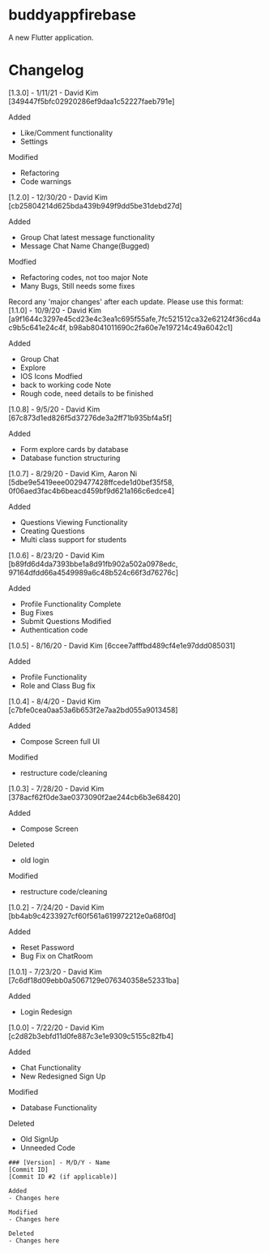 # buddyappfirebase

A new Flutter application.

# Changelog

[1.3.0] - 1/11/21 - David Kim
[349447f5bfc02920286ef9daa1c52227faeb791e]

Added 
   - Like/Comment functionality
   - Settings

Modified
   - Refactoring
   - Code warnings

[1.2.0] - 12/30/20 - David Kim
[cb25804214d625bda439b949f9dd5be31debd27d]

Added
   - Group Chat latest message functionality
   - Message Chat Name Change(Bugged)
   
Modfied
   - Refactoring codes, not too major
Note
   - Many Bugs, Still needs some fixes

Record any 'major changes' after each update. Please use this format:
[1.1.0] - 10/9/20 - David Kim
[a9f1644c3297e45cd23e4c3ea1c695f55afe,7fc521512ca32e62124f36cd4ac9b5c641e24c4f, b98ab8041011690c2fa60e7e197214c49a6042c1]

Added
   - Group Chat 
   - Explore
   - IOS Icons
Modfied
   - back to working code
Note
   - Rough code, need details to be finished


[1.0.8] - 9/5/20 - David Kim
[67c873d1ed826f5d37276de3a2ff71b935bf4a5f]

Added
   - Form explore cards by database
   - Database function structuring

[1.0.7] - 8/29/20 - David Kim, Aaron Ni
[5dbe9e5419eee0029477428ffcede1d0bef35f58, 0f06aed3fac4b6beacd459bf9d621a166c6edce4]

Added
   - Questions Viewing Functionality
   - Creating Questions
   - Multi class support for students

[1.0.6] - 8/23/20 - David Kim
[b89fd6d4da7393bbe1a8d91fb902a502a0978edc, 97164dfdd66a4549989a6c48b524c66f3d76276c]

Added
   - Profile Functionality Complete
   - Bug Fixes
   - Submit Questions 
Modified
   - Authentication code

[1.0.5] - 8/16/20 - David Kim
[6ccee7afffbd489cf4e1e97ddd085031]

Added 
   - Profile Functionality
   - Role and Class Bug fix

[1.0.4] - 8/4/20 - David Kim
[c7bfe0cea0aa53a6b653f2e7aa2bd055a9013458]

Added
- Compose Screen full UI

Modified
- restructure code/cleaning

[1.0.3] - 7/28/20 - David Kim
[378acf62f0de3ae0373090f2ae244cb6b3e68420]

Added
- Compose Screen

Deleted 
- old login

Modified
- restructure code/cleaning

[1.0.2] - 7/24/20 - David Kim
[bb4ab9c4233927cf60f561a619972212e0a68f0d]

Added
- Reset Password
- Bug Fix on ChatRoom

[1.0.1] - 7/23/20 - David Kim
[7c6df18d09ebb0a5067129e076340358e52331ba]

Added
- Login Redesign

[1.0.0] - 7/22/20 - David Kim
[c2d82b3ebfd11d0fe887c3e1e9309c5155c82fb4]

Added
- Chat Functionality
- New Redesigned Sign Up

Modified
- Database Functionality
    
Deleted
- Old SignUp
- Unneeded Code



 
```
### [Version] - M/D/Y - Name
[Commit ID]
[Commit ID #2 (if applicable)]

Added
- Changes here

Modified
- Changes here
    
Deleted
- Changes here

```

